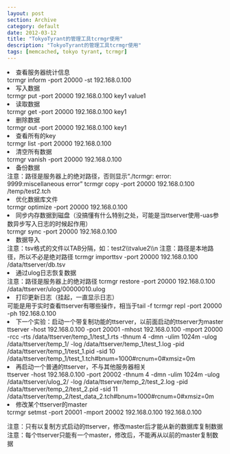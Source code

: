 ```yaml
---
layout: post
section: Archive
category: default
date: 2012-03-12
title: "TokyoTyrant的管理工具tcrmgr使用"
description: "TokyoTyrant的管理工具tcrmgr使用"
tags: [memcached, tokyo tyrant, tcrmgr]
---
```


<li>查看服务器统计信息</li>
    tcrmgr inform -port 20000 -st 192.168.0.100

<li>写入数据</li>
    tcrmgr put -port 20000 192.168.0.100 key1 value1  

<li>读取数据</li>
    tcrmgr get -port 20000 192.168.0.100 key1  

<li>删除数据</li>
    tcrmgr out -port 20000 192.168.0.100 key1  

<li>查看所有的key</li>
    tcrmgr list -port 20000 192.168.0.100  

<li>清空所有数据</li>
    tcrmgr vanish -port 20000  192.168.0.100

<li>备份数据</li>
注意：路径是服务器上的绝对路径，否则显示“./tcrmgr: error: 9999:miscellaneous error” 
    tcrmgr copy -port 20000 192.168.0.100 /temp/test2.tch

<li>优化数据库文件</li>
    tcrmgr optimize -port 20000 192.168.0.100

<li>同步内存数据到磁盘（没搞懂有什么特别之处，可能是当ttserver使用-uas参数异步写入日志的时候起作用）</li>
    tcrmgr sync -port 20000 192.168.0.100 

<li>数据导入</li>
注意：tsv格式的文件以TAB分隔，如：test2\\tvalue2\\n  
注意：路径是本地路径，所以不必是绝对路径  
    tcrmgr importtsv -port 20000 192.168.0.100 /data/ttserver/db.tsv 

<li>通过ulog日志恢复数据</li>
	注意：路径是服务器上的绝对路径  
    tcrmgr restore -port 20000 192.168.0.100 /data/ttserver/ulog/00000010.ulog 

<li>打印更新日志（挂起，一直显示日志）</li>
可能是用于实时查看ttserver有哪些操作，相当于tail -f    
    tcrmgr repl -port 20000 -ph 192.168.0.100 

<li>下一个实验：启动一个带复制功能的ttserver，以前面启动的ttserver为master</li>
    ttserver -host 192.168.0.100 -port 20001 -mhost 192.168.0.100 -mport 20000 -rcc -rts /data/ttserver/temp_1/test_1.rts -thnum 4 -dmn -ulim 1024m  -ulog /data/ttserver/temp_1/ -log /data/ttserver/temp_1/test_1.log -pid /data/ttserver/temp_1/test_1.pid -sid 10 /data/ttserver/temp_1/test_1.tch#bnum=1000#rcnum=0#xmsiz=0m 

<li>再启动一个普通的ttserver，不与其他服务器相关</li>
    ttserver -host 192.168.0.100 -port 20002 -thnum 4 -dmn -ulim 1024m -ulog /data/ttserver/ulog_2/ -log /data/ttserver/temp_2/test_2.log -pid /data/ttserver/temp_2/test_2.pid -sid 11 /data/ttserver/temp_2/test_data_2.tch#bnum=1000#rcnum=0#xmsiz=0m 

<li>修改某个ttserver的master</li>
    tcrmgr setmst -port 20001 -mport 20002 192.168.0.100 192.168.0.100  
	  
注意：只有以复制方式启动的ttserver，修改master后才能从新的数据库复制数据  
注意：每个ttserver只能有一个master，修改后，不能再从以前的master复制数据
